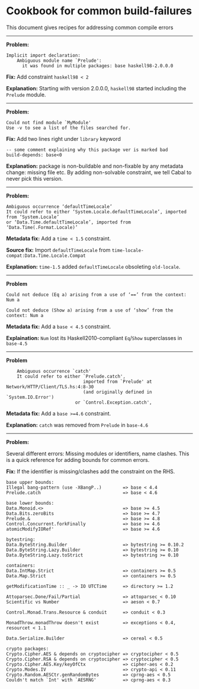 # Cookbook for common build-failures

This document gives recipes for addressing common compile errors

----

**Problem:**

    Implicit import declaration:
        Ambiguous module name `Prelude':
          it was found in multiple packages: base haskell98-2.0.0.0

**Fix:** Add constraint `haskell98 < 2`

**Explanation:** Starting with version 2.0.0.0, `haskell98` started including the `Prelude` module.

----

**Problem:**

```
Could not find module `MyModule'
Use -v to see a list of the files searched for.
```

**Fix:** Add two lines right under `library` keyword

```
-- some comment explaining why this package ver is marked bad
build-depends: base<0
```

**Explanation:** package is non-buildable and non-fixable by any metadata
change: missing file etc. By adding non-solvable constraint, we tell Cabal to
never pick this version.

----

**Problem:**

```
Ambiguous occurrence ‘defaultTimeLocale’
It could refer to either ‘System.Locale.defaultTimeLocale’, imported from ‘System.Locale’
or ‘Data.Time.defaultTimeLocale’, imported from  ‘Data.Time(.Format.Locale)’
```

**Metadata fix:** Add a `time < 1.5` constraint.

**Source fix:** Import `defaultTimeLocale` from `time-locale-compat:Data.Time.Locale.Compat`

**Explanation:** `time-1.5` added `defaultTimeLocale` obsoleting `old-locale`.

---

**Problem**

```
Could not deduce (Eq a) arising from a use of ‘==’ from the context: Num a
```

```
Could not deduce (Show a) arising from a use of ‘show’ from the context: Num a
```

**Metadata fix:** Add a `base < 4.5` constraint.

**Explaination:** `Num` lost its Haskell2010-compliant `Eq`/`Show` superclasses in `base-4.5`

---

**Problem**

```
    Ambiguous occurrence `catch'
    It could refer to either `Prelude.catch',
                             imported from `Prelude' at Network/HTTP/Client/TLS.hs:4:8-30
                             (and originally defined in `System.IO.Error')
                          or `Control.Exception.catch',
```

**Metadata fix:** Add a `base >=4.6` constraint.

**Explanation:** `catch` was removed from `Prelude` in `base-4.6`

---

**Problem:**

Several different errors: Missing modules or identifiers, name clashes.
This is a quick reference for adding bounds for common errors.

**Fix:** If the identifier is missing/clashes add the constraint on the RHS.

```
base upper bounds:
Illegal bang-pattern (use -XBangP..)        => base < 4.4
Prelude.catch                               => base < 4.6

base lower bounds:
Data.Monoid.<>                              => base >= 4.5
Data.Bits.zeroBits                          => base >= 4.7
Prelude.&                                   => base >= 4.8
Control.Concurrent.forkFinally              => base >= 4.6
atomicModifyIORef'                          => base >= 4.6

bytestring:
Data.ByteString.Builder                     => bytestring >= 0.10.2
Data.ByteString.Lazy.Builder                => bytestring >= 0.10
Data.ByteString.Lazy.toStrict               => bytestring >= 0.10

containers:
Data.IntMap.Strict                          => containers >= 0.5
Data.Map.Strict                             => containers >= 0.5

getModificationTime :: _ -> IO UTCTime      => directory >= 1.2

Attoparsec.Done/Fail/Partial                => attoparsec < 0.10
Scientific vs Number                        => aeson < 0.7

Control.Monad.Trans.Resource & conduit      => conduit < 0.3

MonadThrow.monadThrow doesn't exist         => exceptions < 0.4, resourcet < 1.1

Data.Serialize.Builder                      => cereal < 0.5

crypto packages:
Crypto.Cipher.AES & depends on cryptocipher => cryptocipher < 0.5
Crypto.Cipher.RSA & depends on cryptocipher => cryptocipher < 0.5
Crypto.Cipher.AES.Key/keyOfCtx              => cipher-aes < 0.2
Crypto.Modes.IV                             => crypto-api < 0.11
Crypto.Random.AESCtr.genRandomBytes         => cprng-aes < 0.5
Couldn't match `Int' with `AESRNG'          => cprng-aes < 0.3
```
